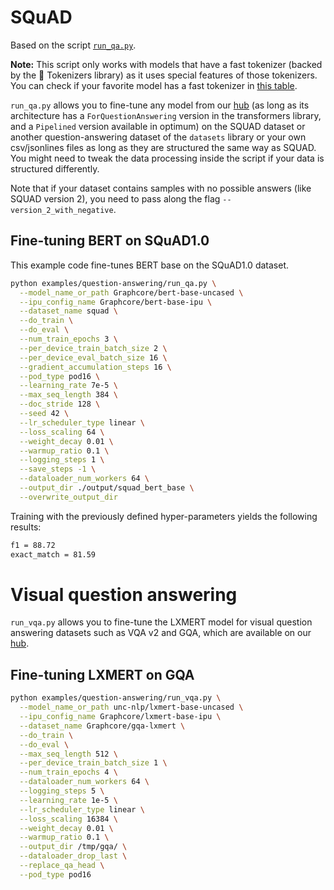<!---
Copyright 2020 The HuggingFace Team. All rights reserved.

Licensed under the Apache License, Version 2.0 (the "License");
you may not use this file except in compliance with the License.
You may obtain a copy of the License at

    http://www.apache.org/licenses/LICENSE-2.0

Unless required by applicable law or agreed to in writing, software
distributed under the License is distributed on an "AS IS" BASIS,
WITHOUT WARRANTIES OR CONDITIONS OF ANY KIND, either express or implied.
See the License for the specific language governing permissions and
limitations under the License.
-->

# SQuAD

Based on the script [`run_qa.py`](https://github.com/huggingface/transformers/blob/master/examples/pytorch/question-answering/run_qa.py).

**Note:** This script only works with models that have a fast tokenizer (backed by the 🤗 Tokenizers library) as it
uses special features of those tokenizers. You can check if your favorite model has a fast tokenizer in
[this table](https://huggingface.co/transformers/index.html#supported-frameworks).

`run_qa.py` allows you to fine-tune any model from our [hub](https://huggingface.co/models) (as long as its architecture has a `ForQuestionAnswering` version in the transformers library, and a `Pipelined` version available in optimum) on the SQUAD dataset or another question-answering dataset of the `datasets` library or your own csv/jsonlines files as long as they are structured the same way as SQUAD. You might need to tweak the data processing inside the script if your data is structured differently.

Note that if your dataset contains samples with no possible answers (like SQUAD version 2), you need to pass along the flag `--version_2_with_negative`.

## Fine-tuning BERT on SQuAD1.0

This example code fine-tunes BERT base on the SQuAD1.0 dataset.
<!-- Add execution time once it is available.
It runs in 4 min (with BERT-base) or 68 min (with BERT-large)
on a single tesla V100 16GB.
-->

```bash
python examples/question-answering/run_qa.py \
  --model_name_or_path Graphcore/bert-base-uncased \
  --ipu_config_name Graphcore/bert-base-ipu \
  --dataset_name squad \
  --do_train \
  --do_eval \
  --num_train_epochs 3 \
  --per_device_train_batch_size 2 \
  --per_device_eval_batch_size 16 \
  --gradient_accumulation_steps 16 \
  --pod_type pod16 \
  --learning_rate 7e-5 \
  --max_seq_length 384 \
  --doc_stride 128 \
  --seed 42 \
  --lr_scheduler_type linear \
  --loss_scaling 64 \
  --weight_decay 0.01 \
  --warmup_ratio 0.1 \
  --logging_steps 1 \
  --save_steps -1 \
  --dataloader_num_workers 64 \
  --output_dir ./output/squad_bert_base \
  --overwrite_output_dir
```

Training with the previously defined hyper-parameters yields the following results:
```bash
f1 = 88.72
exact_match = 81.59
```

# Visual question answering

`run_vqa.py` allows you to fine-tune the LXMERT model for visual question answering datasets such as VQA v2 and GQA, which are available on our [hub](https://huggingface.co/datasets).

## Fine-tuning LXMERT on GQA

```bash
python examples/question-answering/run_vqa.py \
  --model_name_or_path unc-nlp/lxmert-base-uncased \
  --ipu_config_name Graphcore/lxmert-base-ipu \
  --dataset_name Graphcore/gqa-lxmert \
  --do_train \
  --do_eval \
  --max_seq_length 512 \
  --per_device_train_batch_size 1 \
  --num_train_epochs 4 \
  --dataloader_num_workers 64 \
  --logging_steps 5 \
  --learning_rate 1e-5 \
  --lr_scheduler_type linear \
  --loss_scaling 16384 \
  --weight_decay 0.01 \
  --warmup_ratio 0.1 \
  --output_dir /tmp/gqa/ \
  --dataloader_drop_last \
  --replace_qa_head \
  --pod_type pod16
```
